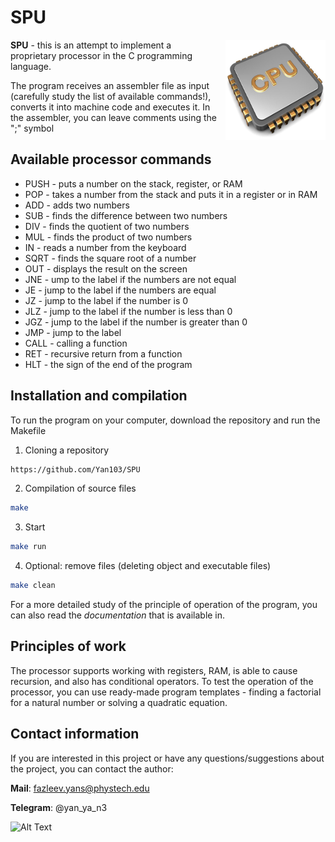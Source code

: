 # **SPU**


<img align="right" width="160" height="160" src="img/cpu.jpg">

<div style="margin-right: 170px;">

**SPU** - this is an attempt to implement a proprietary processor in the C programming language.

The program receives an assembler file as input (carefully study the list of available commands!), converts it into machine code and executes it. In the assembler, you can leave comments using the ";" symbol

</div>

## Available processor commands
* PUSH - puts a number on the stack, register, or RAM
* POP - takes a number from the stack and puts it in a register or in RAM
* ADD - adds two numbers
* SUB - finds the difference between two numbers
* DIV - finds the quotient of two numbers
* MUL - finds the product of two numbers
* IN - reads a number from the keyboard
* SQRT - finds the square root of a number
* OUT - displays the result on the screen
* JNE - ump to the label if the numbers are not equal
* JE - jump to the label if the numbers are equal
* JZ - jump to the label if the number is 0
* JLZ - jump to the label if the number is less than 0
* JGZ - jump to the label if the number is greater than 0
* JMP - jump to the label
* CALL - calling a function
* RET - recursive return from a function
* HLT - the sign of the end of the program

## Installation and compilation
To run the program on your computer, download the repository and run the Makefile
1. Cloning a repository
```bash
https://github.com/Yan103/SPU
```
2. Compilation of source files
```bash
make
```
3. Start
```bash
make run
```
4. Optional: remove files (deleting object and executable files)
```bash
make clean
```
For a more detailed study of the principle of operation of the program, you can also read the *documentation* that is available in.

## Principles of work
The processor supports working with registers, RAM, is able to cause recursion, and also has conditional operators. To test the operation of the processor, you can use ready-made program templates - finding a factorial for a natural number or solving a quadratic equation.

## Contact information
If you are interested in this project or have any questions/suggestions about the project, you can contact the author:

**Mail**: fazleev.yans@phystech.edu

**Telegram**: @yan_ya_n3

![Alt Text](https://media.giphy.com/media/vFKqnCdLPNOKc/giphy.gif)
